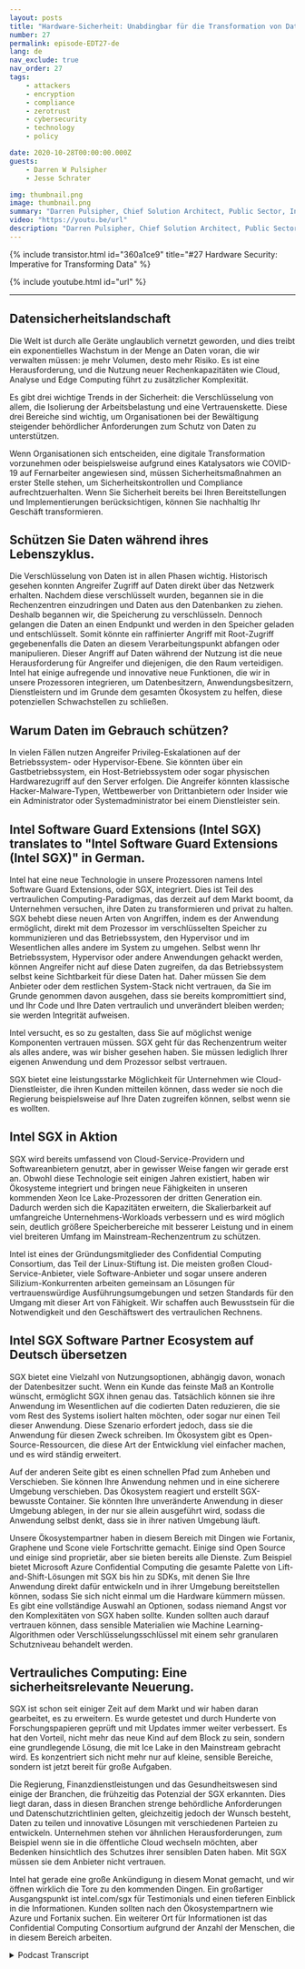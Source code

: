 ```yaml
---
layout: posts
title: "Hardware-Sicherheit: Unabdingbar für die Transformation von Daten"
number: 27
permalink: episode-EDT27-de
lang: de
nav_exclude: true
nav_order: 27
tags:
    - attackers
    - encryption
    - compliance
    - zerotrust
    - cybersecurity
    - technology
    - policy

date: 2020-10-28T00:00:00.000Z
guests:
    - Darren W Pulsipher
    - Jesse Schrater

img: thumbnail.png
image: thumbnail.png
summary: "Darren Pulsipher, Chief Solution Architect, Public Sector, Intel, und Jesse Schrater, Security Manager, Data Platforms Group, Intel, diskutieren die aktuelle Sicherheitslandschaft und wie Intels SGX und das Partner-Ökosystem eine zeitnahe und bewährte Lösung für Daten in Verwendung und andere Sicherheitsbedenken bietet."
video: "https://youtu.be/url"
description: "Darren Pulsipher, Chief Solution Architect, Public Sector, Intel, und Jesse Schrater, Security Manager, Data Platforms Group, Intel, diskutieren die aktuelle Sicherheitslandschaft und wie Intels SGX und das Partner-Ökosystem eine zeitnahe und bewährte Lösung für Daten in Verwendung und andere Sicherheitsbedenken bietet."
---
```


<div>
{% include transistor.html id="360a1ce9" title="#27 Hardware Security: Imperative for Transforming Data" %}

{% include youtube.html id="url" %}
</div>

---

## Datensicherheitslandschaft

Die Welt ist durch alle Geräte unglaublich vernetzt geworden, und dies treibt ein exponentielles Wachstum in der Menge an Daten voran, die wir verwalten müssen: je mehr Volumen, desto mehr Risiko. Es ist eine Herausforderung, und die Nutzung neuer Rechenkapazitäten wie Cloud, Analyse und Edge Computing führt zu zusätzlicher Komplexität.

Es gibt drei wichtige Trends in der Sicherheit: die Verschlüsselung von allem, die Isolierung der Arbeitsbelastung und eine Vertrauenskette. Diese drei Bereiche sind wichtig, um Organisationen bei der Bewältigung steigender behördlicher Anforderungen zum Schutz von Daten zu unterstützen.

Wenn Organisationen sich entscheiden, eine digitale Transformation vorzunehmen oder beispielsweise aufgrund eines Katalysators wie COVID-19 auf Fernarbeiter angewiesen sind, müssen Sicherheitsmaßnahmen an erster Stelle stehen, um Sicherheitskontrollen und Compliance aufrechtzuerhalten. Wenn Sie Sicherheit bereits bei Ihren Bereitstellungen und Implementierungen berücksichtigen, können Sie nachhaltig Ihr Geschäft transformieren.

## Schützen Sie Daten während ihres Lebenszyklus.

Die Verschlüsselung von Daten ist in allen Phasen wichtig. Historisch gesehen konnten Angreifer Zugriff auf Daten direkt über das Netzwerk erhalten. Nachdem diese verschlüsselt wurden, begannen sie in die Rechenzentren einzudringen und Daten aus den Datenbanken zu ziehen. Deshalb begannen wir, die Speicherung zu verschlüsseln. Dennoch gelangen die Daten an einen Endpunkt und werden in den Speicher geladen und entschlüsselt. Somit könnte ein raffinierter Angriff mit Root-Zugriff gegebenenfalls die Daten an diesem Verarbeitungspunkt abfangen oder manipulieren. Dieser Angriff auf Daten während der Nutzung ist die neue Herausforderung für Angreifer und diejenigen, die den Raum verteidigen. Intel hat einige aufregende und innovative neue Funktionen, die wir in unsere Prozessoren integrieren, um Datenbesitzern, Anwendungsbesitzern, Dienstleistern und im Grunde dem gesamten Ökosystem zu helfen, diese potenziellen Schwachstellen zu schließen.

## Warum Daten im Gebrauch schützen?

In vielen Fällen nutzen Angreifer Privileg-Eskalationen auf der Betriebssystem- oder Hypervisor-Ebene. Sie könnten über ein Gastbetriebssystem, ein Host-Betriebssystem oder sogar physischen Hardwarezugriff auf den Server erfolgen. Die Angreifer könnten klassische Hacker-Malware-Typen, Wettbewerber von Drittanbietern oder Insider wie ein Administrator oder Systemadministrator bei einem Dienstleister sein.

## Intel Software Guard Extensions (Intel SGX) translates to "Intel Software Guard Extensions (Intel SGX)" in German.

Intel hat eine neue Technologie in unsere Prozessoren namens Intel Software Guard Extensions, oder SGX, integriert. Dies ist Teil des vertraulichen Computing-Paradigmas, das derzeit auf dem Markt boomt, da Unternehmen versuchen, ihre Daten zu transformieren und privat zu halten. SGX behebt diese neuen Arten von Angriffen, indem es der Anwendung ermöglicht, direkt mit dem Prozessor im verschlüsselten Speicher zu kommunizieren und das Betriebssystem, den Hypervisor und im Wesentlichen alles andere im System zu umgehen. Selbst wenn Ihr Betriebssystem, Hypervisor oder andere Anwendungen gehackt werden, können Angreifer nicht auf diese Daten zugreifen, da das Betriebssystem selbst keine Sichtbarkeit für diese Daten hat. Daher müssen Sie dem Anbieter oder dem restlichen System-Stack nicht vertrauen, da Sie im Grunde genommen davon ausgehen, dass sie bereits kompromittiert sind, und Ihr Code und Ihre Daten vertraulich und unverändert bleiben werden; sie werden Integrität aufweisen.

Intel versucht, es so zu gestalten, dass Sie auf möglichst wenige Komponenten vertrauen müssen. SGX geht für das Rechenzentrum weiter als alles andere, was wir bisher gesehen haben. Sie müssen lediglich Ihrer eigenen Anwendung und dem Prozessor selbst vertrauen.

SGX bietet eine leistungsstarke Möglichkeit für Unternehmen wie Cloud-Dienstleister, die ihren Kunden mitteilen können, dass weder sie noch die Regierung beispielsweise auf Ihre Daten zugreifen können, selbst wenn sie es wollten.

## Intel SGX in Aktion

SGX wird bereits umfassend von Cloud-Service-Providern und Softwareanbietern genutzt, aber in gewisser Weise fangen wir gerade erst an. Obwohl diese Technologie seit einigen Jahren existiert, haben wir Ökosysteme integriert und bringen neue Fähigkeiten in unseren kommenden Xeon Ice Lake-Prozessoren der dritten Generation ein. Dadurch werden sich die Kapazitäten erweitern, die Skalierbarkeit auf umfangreiche Unternehmens-Workloads verbessern und es wird möglich sein, deutlich größere Speicherbereiche mit besserer Leistung und in einem viel breiteren Umfang im Mainstream-Rechenzentrum zu schützen.

Intel ist eines der Gründungsmitglieder des Confidential Computing Consortium, das Teil der Linux-Stiftung ist. Die meisten großen Cloud-Service-Anbieter, viele Software-Anbieter und sogar unsere anderen Silizium-Konkurrenten arbeiten gemeinsam an Lösungen für vertrauenswürdige Ausführungsumgebungen und setzen Standards für den Umgang mit dieser Art von Fähigkeit. Wir schaffen auch Bewusstsein für die Notwendigkeit und den Geschäftswert des vertraulichen Rechnens.

## Intel SGX Software Partner Ecosystem auf Deutsch übersetzen

SGX bietet eine Vielzahl von Nutzungsoptionen, abhängig davon, wonach der Datenbesitzer sucht. Wenn ein Kunde das feinste Maß an Kontrolle wünscht, ermöglicht SGX ihnen genau das. Tatsächlich können sie ihre Anwendung im Wesentlichen auf die codierten Daten reduzieren, die sie vom Rest des Systems isoliert halten möchten, oder sogar nur einen Teil dieser Anwendung. Diese Szenario erfordert jedoch, dass sie die Anwendung für diesen Zweck schreiben. Im Ökosystem gibt es Open-Source-Ressourcen, die diese Art der Entwicklung viel einfacher machen, und es wird ständig erweitert.

Auf der anderen Seite gibt es einen schnellen Pfad zum Anheben und Verschieben. Sie können Ihre Anwendung nehmen und in eine sicherere Umgebung verschieben. Das Ökosystem reagiert und erstellt SGX-bewusste Container. Sie könnten Ihre unveränderte Anwendung in dieser Umgebung ablegen, in der nur sie allein ausgeführt wird, sodass die Anwendung selbst denkt, dass sie in ihrer nativen Umgebung läuft.

Unsere Ökosystempartner haben in diesem Bereich mit Dingen wie Fortanix, Graphene und Scone viele Fortschritte gemacht. Einige sind Open Source und einige sind proprietär, aber sie bieten bereits alle Dienste. Zum Beispiel bietet Microsoft Azure Confidential Computing die gesamte Palette von Lift-and-Shift-Lösungen mit SGX bis hin zu SDKs, mit denen Sie Ihre Anwendung direkt dafür entwickeln und in ihrer Umgebung bereitstellen können, sodass Sie sich nicht einmal um die Hardware kümmern müssen. Es gibt eine vollständige Auswahl an Optionen, sodass niemand Angst vor den Komplexitäten von SGX haben sollte. Kunden sollten auch darauf vertrauen können, dass sensible Materialien wie Machine Learning-Algorithmen oder Verschlüsselungsschlüssel mit einem sehr granularen Schutzniveau behandelt werden.

## Vertrauliches Computing: Eine sicherheitsrelevante Neuerung.

SGX ist schon seit einiger Zeit auf dem Markt und wir haben daran gearbeitet, es zu erweitern. Es wurde getestet und durch Hunderte von Forschungspapieren geprüft und mit Updates immer weiter verbessert. Es hat den Vorteil, nicht mehr das neue Kind auf dem Block zu sein, sondern eine grundlegende Lösung, die mit Ice Lake in den Mainstream gebracht wird. Es konzentriert sich nicht mehr nur auf kleine, sensible Bereiche, sondern ist jetzt bereit für große Aufgaben.

Die Regierung, Finanzdienstleistungen und das Gesundheitswesen sind einige der Branchen, die frühzeitig das Potenzial der SGX erkannten. Dies liegt daran, dass in diesen Branchen strenge behördliche Anforderungen und Datenschutzrichtlinien gelten, gleichzeitig jedoch der Wunsch besteht, Daten zu teilen und innovative Lösungen mit verschiedenen Parteien zu entwickeln. Unternehmen stehen vor ähnlichen Herausforderungen, zum Beispiel wenn sie in die öffentliche Cloud wechseln möchten, aber Bedenken hinsichtlich des Schutzes ihrer sensiblen Daten haben. Mit SGX müssen sie dem Anbieter nicht vertrauen.

Intel hat gerade eine große Ankündigung in diesem Monat gemacht, und wir öffnen wirklich die Tore zu den kommenden Dingen. Ein großartiger Ausgangspunkt ist intel.com/sgx für Testimonials und einen tieferen Einblick in die Informationen. Kunden sollten nach den Ökosystempartnern wie Azure und Fortanix suchen. Ein weiterer Ort für Informationen ist das Confidential Computing Consortium aufgrund der Anzahl der Menschen, die in diesem Bereich arbeiten.



<details>
<summary> Podcast Transcript </summary>

<p></p>

</details>
